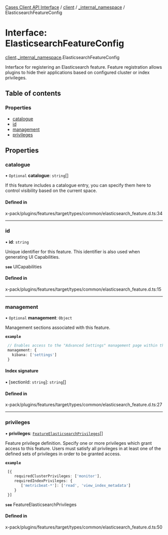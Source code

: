 [Cases Client API Interface](../README.md) / [client](../modules/client.md) / [\_internal\_namespace](../modules/client._internal_namespace.md) / ElasticsearchFeatureConfig

# Interface: ElasticsearchFeatureConfig

[client](../modules/client.md).[_internal_namespace](../modules/client._internal_namespace.md).ElasticsearchFeatureConfig

Interface for registering an Elasticsearch feature.
Feature registration allows plugins to hide their applications based
on configured cluster or index privileges.

## Table of contents

### Properties

- [catalogue](client._internal_namespace.ElasticsearchFeatureConfig.md#catalogue)
- [id](client._internal_namespace.ElasticsearchFeatureConfig.md#id)
- [management](client._internal_namespace.ElasticsearchFeatureConfig.md#management)
- [privileges](client._internal_namespace.ElasticsearchFeatureConfig.md#privileges)

## Properties

### catalogue

• `Optional` **catalogue**: `string`[]

If this feature includes a catalogue entry, you can specify them here to control visibility based on the current space.

#### Defined in

x-pack/plugins/features/target/types/common/elasticsearch_feature.d.ts:34

___

### id

• **id**: `string`

Unique identifier for this feature.
This identifier is also used when generating UI Capabilities.

**`see`** UICapabilities

#### Defined in

x-pack/plugins/features/target/types/common/elasticsearch_feature.d.ts:15

___

### management

• `Optional` **management**: `Object`

Management sections associated with this feature.

**`example`**
```ts
 // Enables access to the "Advanced Settings" management page within the Kibana section
 management: {
   kibana: ['settings']
 }
```

#### Index signature

▪ [sectionId: `string`]: `string`[]

#### Defined in

x-pack/plugins/features/target/types/common/elasticsearch_feature.d.ts:27

___

### privileges

• **privileges**: [`FeatureElasticsearchPrivileges`](client._internal_namespace.FeatureElasticsearchPrivileges.md)[]

Feature privilege definition. Specify one or more privileges which grant access to this feature.
Users must satisfy all privileges in at least one of the defined sets of privileges in order to be granted access.

**`example`**
```ts
 [{
    requiredClusterPrivileges: ['monitor'],
    requiredIndexPrivileges: {
       ['metricbeat-*']: ['read', 'view_index_metadata']
    }
 }]
```

**`see`** FeatureElasticsearchPrivileges

#### Defined in

x-pack/plugins/features/target/types/common/elasticsearch_feature.d.ts:50
